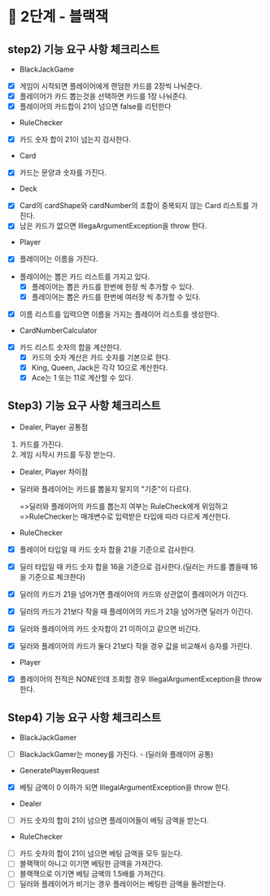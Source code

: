 # 🚀 2단계 - 블랙잭

## step2) 기능 요구 사항 체크리스트

* BlackJackGame

- [x] 게임이 시작되면 플레이어에게 랜덤한 카드를 2장씩 나눠준다.
- [x] 플레이어가 카드 뽑는것을 선택하면 카드를 1장 나눠준다.
- [x] 플레이어의 카드합이 21이 넘으면 false를 리턴한다

* RuleChecker

- [x] 카드 숫자 합이 21이 넘는지 검사한다.


* Card

- [x] 카드는 문양과 숫자를 가진다.

* Deck

- [x] Card의 cardShape와 cardNumber의 조합이 중복되지 않는 Card 리스트를 가진다.
- [x] 남은 카드가 없으면 IllegaArgumentException을 throw 한다.

* Player

- [x] 플레이어는 이름을 가진다.
- 플레이어는 뽑은 카드 리스트를 가지고 있다.
    - [x] 플레이어는 뽑은 카드를 한번에 한장 씩 추가할 수 있다.
    - [x] 플레이어는 뽑은 카드를 한번에 여러장 씩 추가할 수 있다.
-[x] 이름 리스트를 입력으면 이름을 가지는 플레이어 리스트를 생성한다.


* CardNumberCalculator

- [x] 카드 리스트 숫자의 합을 계산한다.
    - [x] 카드의 숫자 계산은 카드 숫자를 기본으로 한다.
    - [x] King, Queen, Jack은 각각 10으로 계산한다.
    - [x] Ace는 1 또는 11로 계산할 수 있다.

## Step3) 기능 요구 사항 체크리스트

* Dealer, Player 공통점

1. 카드를 가진다.
2. 게임 시작시 카드를 두장 받는다.

* Dealer, Player 차이점

* 딜러와 플레이어는 카드를 뽑을지 말지의 "기준"이 다르다.

  =>딜러와 플레이어의 카드를 뽑는지 여부는 RuleCheck에게 위임하고
  =>RuleChecker는 매개변수로 입력받은 타입에 따라 다르게 계산한다.


* RuleChecker

- [x] 플레이어 타입일 때 카드 숫자 합을 21을 기준으로 검사한다.
- [x] 딜러 타입일 때 카드 숫자 합을 16을 기준으로 검사한다.(딜러는 카드를 뽑을때 16을 기준으로 체크한다)
- [x] 딜러의 카드가 21을 넘어가면 플레이어의 카드와 상관없이 플레이어가 이긴다.
- [x] 딜러의 카드가 21보다 작을 때 플레이어의 카드가 21을 넘어가면 딜러가 이긴다.
- [x] 딜러와 플레이어의 카드 숫자합이 21 이하이고 같으면 비긴다.
- [x] 딜러와 플레이어의 카드가 둘다 21보다 작을 경우 값을 비교해서 승자를 가린다.


* Player


- [x] 플레이어의 전적은 NONE인데 조회할 경우 IllegalArgumentException을 throw 한다.

## Step4) 기능 요구 사항 체크리스트

* BlackJackGamer

- [ ] BlackJackGamer는 money를 가진다. - (딜러와 플레이어 공통)


* GeneratePlayerRequest

- [x] 베팅 금액이 0 이하가 되면 IllegalArgumentException을 throw 한다.

* Dealer

- [ ] 카드 숫자의 합이 21이 넘으면 플레이어들이 베팅 금액을 받는다.


* RuleChecker

- [ ] 카드 숫자의 합이 21이 넘으면 베팅 금액을 모두 잃는다.
- [ ] 블랙잭이 아니고 이기면 베팅한 금액을 가져간다.
- [ ] 블랙잭으로 이기면 베팅 금액의 1.5배를 가져간다.
- [ ] 딜러와 플레이어가 비기는 경우 플레이어는 베팅한 금액을 돌려받는다.
